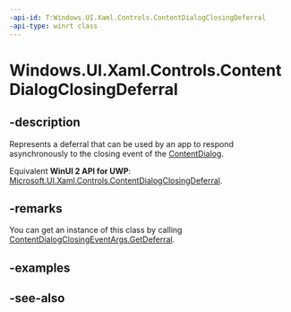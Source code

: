 ```yaml
---
-api-id: T:Windows.UI.Xaml.Controls.ContentDialogClosingDeferral
-api-type: winrt class
---
```


<!-- Class syntax.
public class ContentDialogClosingDeferral : Windows.UI.Xaml.Controls.IContentDialogClosingDeferral
-->

# Windows.UI.Xaml.Controls.ContentDialogClosingDeferral

## -description
Represents a deferral that can be used by an app to respond asynchronously to the closing event of the [ContentDialog](contentdialog.md).

Equivalent **WinUI 2 API for UWP**: [Microsoft.UI.Xaml.Controls.ContentDialogClosingDeferral](/windows/winui/api/microsoft.ui.xaml.controls.contentdialogclosingdeferral).

## -remarks
You can get an instance of this class by calling [ContentDialogClosingEventArgs.GetDeferral](contentdialogclosingeventargs_getdeferral_254836512.md).

## -examples

## -see-also
